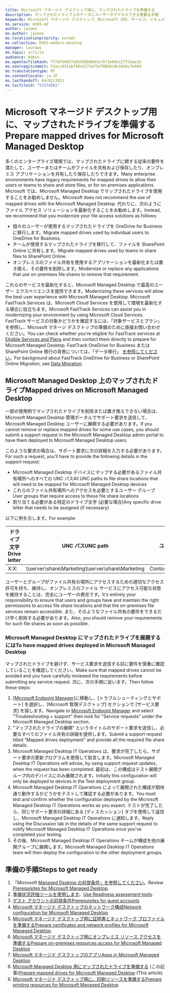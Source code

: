 ```yaml
---
title: Microsoft マネージド デスクトップ用に、マップされたドライブを準備する
description: マップされたドライブ上のデータにユーザーがアクセスできる重要な手順
keywords: Microsoft マネージド デスクトップ、Microsoft 365、サービス、ドキュメント
ms.service: m365-md
author: jaimeo
ms.author: jaimeo
ms.localizationpriority: normal
ms.collection: M365-modern-desktop
manager: laurawi
ms.topic: article
audience: Admin
ms.openlocfilehash: f770f5083fe9193660b03e7971b09a127f2dae16
ms.sourcegitcommit: 53acc851abf68e2272e75df0856c0e16b0c7e48d
ms.translationtype: MT
ms.contentlocale: ja-JP
ms.lasthandoff: 04/02/2021
ms.locfileid: "51574561"
---
```

#  <a name="prepare-mapped-drives-for-microsoft-managed-desktop"></a><span data-ttu-id="fe058-104">Microsoft マネージド デスクトップ用に、マップされたドライブを準備する</span><span class="sxs-lookup"><span data-stu-id="fe058-104">Prepare mapped drives for Microsoft Managed Desktop</span></span>

<span data-ttu-id="fe058-105">多くのエンタープライズ環境では、マップされたドライブに関する従来の要件を満たして、ユーザーまたはチームがファイルを共有および保存したり、オンプレミス アプリケーションを共有したり保存したりできます。</span><span class="sxs-lookup"><span data-stu-id="fe058-105">Many enterprise environments have legacy requirements for mapped drives to allow their users or teams to share and store files, or for on-premises applications.</span></span> <span data-ttu-id="fe058-106">Microsoft では、Microsoft Managed Desktop でマップされたドライブを使用することをお勧めしません。</span><span class="sxs-lookup"><span data-stu-id="fe058-106">Microsoft does not recommend the use of mapped drives with the Microsoft Managed Desktop.</span></span> <span data-ttu-id="fe058-107">代わりに、次のようにファイル アクセス ソリューションを最新化することをお勧めします。</span><span class="sxs-lookup"><span data-stu-id="fe058-107">Instead, we recommend that you modernize your file access solutions as follows:</span></span>
  
- <span data-ttu-id="fe058-108">個々のユーザーが使用するマップされたドライブを OneDrive for Business に移行します。</span><span class="sxs-lookup"><span data-stu-id="fe058-108">Migrate mapped drives used by individual users to OneDrive for Business.</span></span> 
- <span data-ttu-id="fe058-109">チームが使用するマップされたドライブを移行して、ファイルを SharePoint Online に共有します。</span><span class="sxs-lookup"><span data-stu-id="fe058-109">Migrate mapped drives used by teams to share files to SharePoint Online.</span></span> 
- <span data-ttu-id="fe058-110">オンプレミスのファイル共有を使用するアプリケーションを最新化または置き換え、その要件を削除します。</span><span class="sxs-lookup"><span data-stu-id="fe058-110">Modernize or replace any applications that use on-premises file shares to remove that requirement.</span></span>
  
<span data-ttu-id="fe058-111">これらのサービスを最新化すると、Microsoft Managed Desktop で最高のユーザー エクスペリエンスを提供できます。</span><span class="sxs-lookup"><span data-stu-id="fe058-111">Modernizing these services will allow the best user experience with Microsoft Managed Desktop.</span></span> <span data-ttu-id="fe058-112">Microsoft FastTrack Services は、Microsoft Cloud Services を使用して環境を最新化する場合に役立ちます。</span><span class="sxs-lookup"><span data-stu-id="fe058-112">Microsoft FastTrack Services can assist you in modernizing your environment by using Microsoft Cloud Services.</span></span> <span data-ttu-id="fe058-113">FastTrack サービスの対象かどうかを確認するには、「対象サービスとプラン」[](/fasttrack/m365-eligible-services-and-plans)を参照し、Microsoft マネージ デスクトップの準備のために直接お問い合わせください。</span><span class="sxs-lookup"><span data-stu-id="fe058-113">You can check whether you're eligible for FastTrack services at [Eligible Services and Plans](/fasttrack/m365-eligible-services-and-plans) and then contact them directly to prepare for Microsoft Managed Desktop.</span></span> <span data-ttu-id="fe058-114">FastTrack OneDrive for Business または SharePoint Online 移行の背景については、「データ移行」 [を参照してください](/fasttrack/o365-data-migration)。</span><span class="sxs-lookup"><span data-stu-id="fe058-114">For background about FastTrack OneDrive for Business or SharePoint Online Migration, see [Data Migration](/fasttrack/o365-data-migration).</span></span>

## <a name="mapped-drives-on-microsoft-managed-desktop"></a><span data-ttu-id="fe058-115">Microsoft Managed Desktop 上のマップされたドライブ</span><span class="sxs-lookup"><span data-stu-id="fe058-115">Mapped drives on Microsoft Managed Desktop</span></span>
 
<span data-ttu-id="fe058-116">一部の使用例でマップされたドライブを削除または置き換えできない場合は、Microsoft Managed Desktop 管理ポータルでサポート要求を送信して、Microsoft Managed Desktop ユーザーに展開する必要があります。</span><span class="sxs-lookup"><span data-stu-id="fe058-116">If you cannot remove or replace mapped drives for some use cases, you should submit a support request in the Microsoft Managed Desktop admin portal to have them deployed to Microsoft Managed Desktop users.</span></span>
    
<span data-ttu-id="fe058-117">このような要求の場合は、サポート要求に次の詳細を入力する必要があります。</span><span class="sxs-lookup"><span data-stu-id="fe058-117">For such a request, you'll have to provide the following details in the support request:</span></span> 

- <span data-ttu-id="fe058-118">Microsoft Managed Desktop デバイスにマップする必要があるファイル共有場所へのすべての UNC パス</span><span class="sxs-lookup"><span data-stu-id="fe058-118">All UNC paths to file share locations that will need to be mapped for Microsoft Managed Desktop devices</span></span> 
- <span data-ttu-id="fe058-119">これらのファイル共有場所へのアクセスを必要とするユーザー グループ</span><span class="sxs-lookup"><span data-stu-id="fe058-119">User groups that require access to these file share locations</span></span> 
- <span data-ttu-id="fe058-120">割り当てる必要がある特定のドライブ文字 (必要な場合)</span><span class="sxs-lookup"><span data-stu-id="fe058-120">Any specific drive letter that needs to be assigned (if necessary)</span></span>

<span data-ttu-id="fe058-121">以下に例を示します。</span><span class="sxs-lookup"><span data-stu-id="fe058-121">For example:</span></span>

| <span data-ttu-id="fe058-122">ドライブ文字</span><span class="sxs-lookup"><span data-stu-id="fe058-122">Drive letter</span></span> | <span data-ttu-id="fe058-123">UNC パス</span><span class="sxs-lookup"><span data-stu-id="fe058-123">UNC path</span></span> | <span data-ttu-id="fe058-124">ユーザー グループ</span><span class="sxs-lookup"><span data-stu-id="fe058-124">User group</span></span> |
|--------------|----------|------------|
| <span data-ttu-id="fe058-125">X:</span><span class="sxs-lookup"><span data-stu-id="fe058-125">X:</span></span>  | <span data-ttu-id="fe058-126">\\\server\share\Marketing</span><span class="sxs-lookup"><span data-stu-id="fe058-126">\\\server\share\Marketing</span></span> | <span data-ttu-id="fe058-127">ContosoMarketing</span><span class="sxs-lookup"><span data-stu-id="fe058-127">ContosoMarketing</span></span> |

<span data-ttu-id="fe058-128">ユーザーとグループがファイル共有の場所にアクセスするための適切なアクセス許可を持ち、維持し、オンプレミスのファイル サービスにアクセス可能な状態を維持することは、完全にユーザーの責任です。</span><span class="sxs-lookup"><span data-stu-id="fe058-128">It's entirely your responsibility to ensure that users and groups have and maintain the right permissions to access file share locations and that the on-premises file services remain accessible.</span></span> <span data-ttu-id="fe058-129">また、そのようなファイル共有の要件をできるだけ早く削除する必要があります。</span><span class="sxs-lookup"><span data-stu-id="fe058-129">Also, you should remove your requirements for such file shares as soon as possible.</span></span>

### <a name="to-have-mapped-drives-deployed-in-microsoft-managed-desktop"></a><span data-ttu-id="fe058-130">Microsoft Managed Desktop にマップされたドライブを展開するには</span><span class="sxs-lookup"><span data-stu-id="fe058-130">To have mapped drives deployed in Microsoft Managed Desktop</span></span>
 
<span data-ttu-id="fe058-131">マップされたドライブを避けず、サービス要求を送信する前に要件を慎重に確認していることを確認してください。</span><span class="sxs-lookup"><span data-stu-id="fe058-131">Make sure that mapped drives cannot be avoided and you have carefully reviewed the requirements before submitting any service request.</span></span> <span data-ttu-id="fe058-132">次に、次の手順に従います。</span><span class="sxs-lookup"><span data-stu-id="fe058-132">Then follow these steps:</span></span>

1. <span data-ttu-id="fe058-133">[[Microsoft Endpoint Manager]](https://endpoint.microsoft.com/)に移動し、[トラブルシューティングとサポート] を選択し、[Microsoft 管理デスクトップ] セクションで [サービス要求] を探します。</span><span class="sxs-lookup"><span data-stu-id="fe058-133">Navigate to [Microsoft Endpoint Manager](https://endpoint.microsoft.com/) and select "Troubleshooting + support" then look for "Service requests" under the Microsoft Managed Desktop section.</span></span>  
2. <span data-ttu-id="fe058-134">"マップされたドライブの展開" というタイトルのサポート要求を送信し、必要なすべてのファイル共有の詳細を提供します。</span><span class="sxs-lookup"><span data-stu-id="fe058-134">Submit a support request titled “Mapped drives deployment” and provide all the required file share details.</span></span>  
3. <span data-ttu-id="fe058-135">Microsoft Managed Desktop IT Operations は、要求が完了したら、サポート要求の更新プログラムを使用して助言します。</span><span class="sxs-lookup"><span data-stu-id="fe058-135">Microsoft Managed Desktop IT Operations will advise, by using support request updates, when the request has been completed.</span></span> <span data-ttu-id="fe058-136">最初は、この構成はテスト展開グループ内のデバイスにのみ展開されます。</span><span class="sxs-lookup"><span data-stu-id="fe058-136">Initially this configuration will only be deployed to devices in the Test deployment group.</span></span>  
4. <span data-ttu-id="fe058-137">Microsoft Managed Desktop IT Operations によって展開された構成が期待通り動作するかどうかをテストして確認する必要があります。</span><span class="sxs-lookup"><span data-stu-id="fe058-137">You must test and confirm whether the configuration deployed by the Microsoft Managed Desktop IT Operations works as you expect.</span></span> <span data-ttu-id="fe058-138">テストが完了したら、同じサポート要求の詳細にある [ディスカッション] タブを使用して返信し、Microsoft Managed Desktop IT Operations に通知します。</span><span class="sxs-lookup"><span data-stu-id="fe058-138">Reply using the Discussion tab in the details of the same support request to notify Microsoft Managed Desktop IT Operations once you've completed your testing.</span></span>  
5. <span data-ttu-id="fe058-139">その後、Microsoft Managed Desktop IT Operations チームが構成を他の展開グループに展開します。</span><span class="sxs-lookup"><span data-stu-id="fe058-139">Microsoft Managed Desktop IT Operations team will then deploy the configuration to the other deployment groups.</span></span> 

## <a name="steps-to-get-ready"></a><span data-ttu-id="fe058-140">準備の手順</span><span class="sxs-lookup"><span data-stu-id="fe058-140">Steps to get ready</span></span>

1. <span data-ttu-id="fe058-141">「Microsoft [Managed Desktop の前提条件」を参照してください](prerequisites.md)。</span><span class="sxs-lookup"><span data-stu-id="fe058-141">Review [Prerequisites for Microsoft Managed Desktop](prerequisites.md).</span></span>
2. <span data-ttu-id="fe058-142">[準備状況評価ツールを使用します](readiness-assessment-tool.md)。</span><span class="sxs-lookup"><span data-stu-id="fe058-142">[Use Readiness assessment tools](readiness-assessment-tool.md).</span></span>
3. [<span data-ttu-id="fe058-143">ゲスト アカウントの前提条件</span><span class="sxs-lookup"><span data-stu-id="fe058-143">Prerequisites for guest accounts</span></span>](guest-accounts.md)
4. [<span data-ttu-id="fe058-144">Microsoft マネージド デスクトップのネットワーク構成</span><span class="sxs-lookup"><span data-stu-id="fe058-144">Network configuration for Microsoft Managed Desktop</span></span>](network.md)
5. [<span data-ttu-id="fe058-145">Microsoft マネージド デスクトップ用に証明書とネットワーク プロファイルを準備する</span><span class="sxs-lookup"><span data-stu-id="fe058-145">Prepare certificates and network profiles for Microsoft Managed Desktop</span></span>](certs-wifi-lan.md)
6. [<span data-ttu-id="fe058-146">Microsoft マネージド デスクトップ用にオンプレミス リソース アクセスを準備する</span><span class="sxs-lookup"><span data-stu-id="fe058-146">Prepare on-premises resources access for Microsoft Managed Desktop</span></span>](authentication.md)
7. [<span data-ttu-id="fe058-147">Microsoft マネージド デスクトップのアプリ</span><span class="sxs-lookup"><span data-stu-id="fe058-147">Apps in Microsoft Managed Desktop</span></span>](apps.md)
8. <span data-ttu-id="fe058-148">[Microsoft Managed Desktop 用にマップされたドライブを準備する](mapped-drives.md) (この記事)</span><span class="sxs-lookup"><span data-stu-id="fe058-148">[Prepare mapped drives for Microsoft Managed Desktop](mapped-drives.md) (This article)</span></span>
9. [<span data-ttu-id="fe058-149">Microsoft マネージド デスクトップ用に、印刷リソースを準備する</span><span class="sxs-lookup"><span data-stu-id="fe058-149">Prepare printing resources for Microsoft Managed Desktop</span></span>](printing.md)
